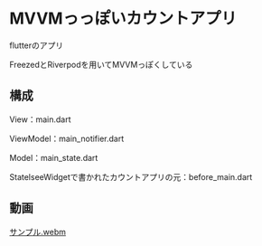 # MVVMっっぽいカウントアプリ

flutterのアプリ

FreezedとRiverpodを用いてMVVMっぽくしている

## 構成

View：main.dart

ViewModel：main_notifier.dart

Model：main_state.dart

StatelseeWidgetで書かれたカウントアプリの元：before_main.dart

## 動画

[サンプル.webm](https://user-images.githubusercontent.com/66543967/232819128-b5011e1e-e278-4254-9c50-823181b5dd5a.webm)
